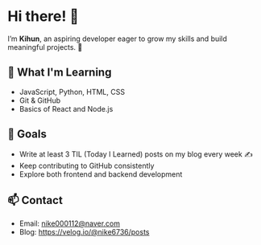 # Hi there! 👋  
I’m **Kihun**, an aspiring developer eager to grow my skills and build meaningful projects. 🌱  

## 🚀 What I'm Learning
- JavaScript, Python, HTML, CSS  
- Git & GitHub  
- Basics of React and Node.js  

## 🎯 Goals
- Write at least 3 TIL (Today I Learned) posts on my blog every week ✍️ 
- Keep contributing to GitHub consistently  
- Explore both frontend and backend development  

## 📫 Contact
- Email: nike000112@naver.com
- Blog: https://velog.io/@nike6736/posts


<!--
**KIHOON-KOR/KIHOON-KOR** is a ✨ _special_ ✨ repository because its `README.md` (this file) appears on your GitHub profile.

Here are some ideas to get you started:

- 🔭 I’m currently working on ...
- 🌱 I’m currently learning ...
- 👯 I’m looking to collaborate on ...
- 🤔 I’m looking for help with ...
- 💬 Ask me about ...
- 📫 How to reach me: ...
- 😄 Pronouns: ...
- ⚡ Fun fact: ...
-->
